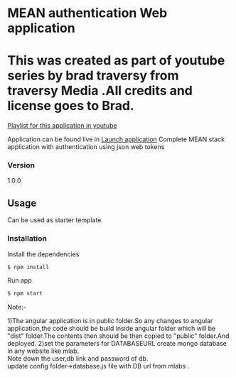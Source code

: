 # MEAN authentication Web application

# This was created as part of youtube series by brad traversy from traversy Media .All credits and license goes to Brad.
<a href="https://www.youtube.com/playlist?list=PLillGF-RfqbZMNtaOXJQiDebNXjVapWPZ">Playlist for this application in youtube</a>

Application can be found live in <a href="https://hidden-waters-33202.herokuapp.com/">Launch application</a>
Complete MEAN stack application with authentication using json web tokens

### Version
1.0.0

## Usage
Can be used as starter template.

### Installation

Install the dependencies

```sh
$ npm install
```
Run app

```sh
$ npm start
```
Note:-

1)The angular application is in public folder.So any changes to angular application,the code should be build inside angular folder which will be  "dist" folder.The contents then should be then copied to "public" folder.And deployed.
2)set the parameters for DATABASEURL
create mongo database in any website like mlab.<br>Note down the user,db link and password of db.<br>
update config folder->database.js file with DB url from mlabs .

